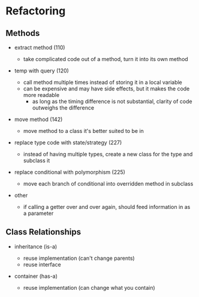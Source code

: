 # Refactoring

## Methods
- extract method (110)
  - take complicated code out of a method, turn it into its own method

- temp with query (120)
  - call method multiple times instead of storing it in a local variable
  - can be expensive and may have side effects, but it makes the code more readable
    - as long as the timing difference is not substantial, clarity of code outweighs the difference

- move method (142)
  - move method to a class it's better suited to be in

- replace type code with state/strategy (227)
  - instead of having multiple types, create a new class for the type and subclass it

- replace conditional with polymorphism (225)
  - move each branch of conditional into overridden method in subclass 

- other
  - if calling a getter over and over again, should feed information in as a parameter

## Class Relationships
- inheritance (is-a)
  - reuse implementation (can't change parents)
  - reuse interface

- container (has-a)
  - reuse implementation (can change what you contain)
